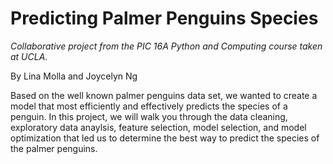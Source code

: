 # Predicting Palmer Penguins Species

*Collaborative project from the PIC 16A Python and Computing course taken at UCLA.*

By Lina Molla and Joycelyn Ng

Based on the well known palmer penguins data set, we wanted to create a model that most efficiently and effectively predicts the species of a penguin. In this project, we will walk you through the data cleaning, exploratory data anaylsis, feature selection, model selection, and model optimization that led us to determine the best way to predict the species of the palmer penguins.
